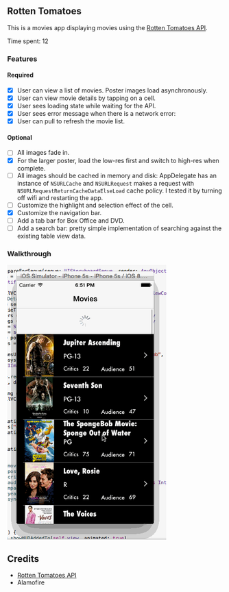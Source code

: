 ## Rotten Tomatoes

This is a movies app displaying movies using the [Rotten Tomatoes API](http://developer.rottentomatoes.com/docs/read/JSON).

Time spent: 12

### Features

#### Required

- [X] User can view a list of movies. Poster images load asynchronously.
- [X] User can view movie details by tapping on a cell.
- [X] User sees loading state while waiting for the API.
- [X] User sees error message when there is a network error:
- [X] User can pull to refresh the movie list.

#### Optional

- [ ] All images fade in.
- [X] For the larger poster, load the low-res first and switch to high-res when complete.
- [ ] All images should be cached in memory and disk: AppDelegate has an instance of `NSURLCache` and `NSURLRequest` makes a request with `NSURLRequestReturnCacheDataElseLoad` cache policy. I tested it by turning off wifi and restarting the app.
- [ ] Customize the highlight and selection effect of the cell.
- [X] Customize the navigation bar.
- [ ] Add a tab bar for Box Office and DVD.
- [ ] Add a search bar: pretty simple implementation of searching against the existing table view data.

### Walkthrough
![alt tag](https://github.com/arizqi/rottentomatoes/blob/master/rottentomatoes.gif)

Credits
---------
* [Rotten Tomatoes API](http://developer.rottentomatoes.com/docs/read/JSON)
* Alamofire
